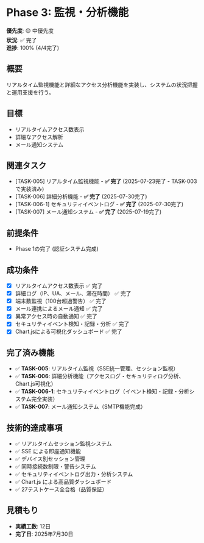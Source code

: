 # Phase 3: 監視・分析機能

**優先度**: 🟡 中優先度  
**状況**: ✅ 完了  
**進捗**: 100% (4/4完了)

## 概要
リアルタイム監視機能と詳細なアクセス分析機能を実装し、システムの状況把握と運用支援を行う。

## 目標
- リアルタイムアクセス数表示
- 詳細なアクセス解析
- メール通知システム

## 関連タスク
- [TASK-005] リアルタイム監視機能 - **✅ 完了** (2025-07-23完了 - TASK-003で実装済み)
- [TASK-006] 詳細分析機能 - **✅ 完了** (2025-07-30完了)
- [TASK-006-1] セキュリティイベントログ - **✅ 完了** (2025-07-30完了)
- [TASK-007] メール通知システム - **✅ 完了** (2025-07-19完了)

## 前提条件
- Phase 1の完了 (認証システム完成)

## 成功条件
- [x] リアルタイムアクセス数表示 ✅ 完了
- [x] 詳細ログ（IP、UA、メール、滞在時間） ✅ 完了
- [x] 端末数監視（100台超過警告） ✅ 完了
- [x] メール連携によるメール通知 ✅ 完了
- [x] 異常アクセス時の自動通知 ✅ 完了
- [x] セキュリティイベント検知・記録・分析 ✅ 完了
- [x] Chart.jsによる可視化ダッシュボード ✅ 完了

## 完了済み機能
- ✅ **TASK-005**: リアルタイム監視（SSE統一管理、セッション監視）
- ✅ **TASK-006**: 詳細分析機能（アクセスログ・セキュリティログ分析、Chart.js可視化）
- ✅ **TASK-006-1**: セキュリティイベントログ（イベント検知・記録・分析システム完全実装）
- ✅ **TASK-007**: メール通知システム（SMTP機能完成）

## 技術的達成事項
- ✅ リアルタイムセッション監視システム
- ✅ SSE による即座通知機能
- ✅ デバイス別セッション管理
- ✅ 同時接続数制限・警告システム
- ✅ セキュリティイベントログ出力・分析システム
- ✅ Chart.js による高品質ダッシュボード
- ✅ 27テストケース全合格（品質保証）

## 見積もり
- **実績工数**: 12日
- **完了日**: 2025年7月30日